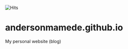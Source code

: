 ![Hits](https://hitt.herokuapp.com/AndersonMamede/andersonmamede.github.io.svg)

# andersonmamede.github.io

My personal website (blog)
